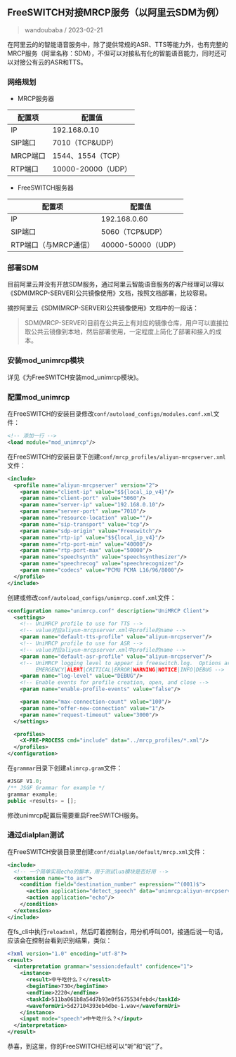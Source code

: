## FreeSWITCH对接MRCP服务（以阿里云SDM为例）

> wandoubaba / 2023-02-21

在阿里云的的智能语音服务中，除了提供常规的ASR、TTS等能力外，也有完整的MRCP服务（阿里名称：SDM），不但可以对接私有化的智能语音能力，同时还可以对接公有云的ASR和TTS。

### 网络规划

- MRCP服务器

|配置项|配置值|
|---|---|
|IP| 192.168.0.10|
|SIP端口|7010（TCP&UDP）|
|MRCP端口|1544、1554（TCP）|
|RTP端口|10000-20000（UDP）|

- FreeSWITCH服务器

|配置项|配置值|
|---|---|
|IP|192.168.0.60|
|SIP端口|5060（TCP&UDP）|
|RTP端口（与MRCP通信）|40000-50000（UDP）|

### 部署SDM

目前阿里云并没有开放SDM服务，通过阿里云智能语音服务的客户经理可以得以《SDM(MRCP-SERVER)公共镜像使用》文档，按照文档部署，比较容易。

摘抄阿里云《SDM(MRCP-SERVER)公共镜像使用》文档中的一段话：

> SDM(MRCP-SERVER)目前在公共云上有对应的镜像仓库，用户可以直接拉取公共云镜像到本地，然后部署使用，一定程度上简化了部署和接入的成本。

### 安装mod_unimrcp模块

详见《为FreeSWITCH安装mod_unimrcp模块》。

### 配置mod_unimrcp

在FreeSWITCH的安装目录修改`conf/autoload_configs/modules.conf.xml`文件：

```xml
<!-- 添加一行 -->
<load module="mod_unimrcp"/>
```

在FreeSWITCH的安装目录下创建`conf/mrcp_profiles/aliyun-mrcpserver.xml`文件：

```xml
<include>
  <profile name="aliyun-mrcpserver" version="2">
    <param name="client-ip" value="$${local_ip_v4}"/>
    <param name="client-port" value="5060"/>
    <param name="server-ip" value="192.168.0.10"/>
    <param name="server-port" value="7010"/>
    <param name="resource-location" value=""/>
    <param name="sip-transport" value="tcp"/>
    <param name="sdp-origin" value="Freeswitch"/>
    <param name="rtp-ip" value="$${local_ip_v4}"/>
    <param name="rtp-port-min" value="40000"/>
    <param name="rtp-port-max" value="50000"/>
    <param name="speechsynth" value="speechsynthesizer"/>
    <param name="speechrecog" value="speechrecognizer"/>
    <param name="codecs" value="PCMU PCMA L16/96/8000"/>
  </profile>
</include>
```

创建或修改`conf/autoload_configs/unimrcp.conf.xml`文件：

```xml
<configuration name="unimrcp.conf" description="UniMRCP Client">
  <settings>
    <!-- UniMRCP profile to use for TTS -->
    <!-- value对应aliyun-mrcpserver.xml中profile的name -->
    <param name="default-tts-profile" value="aliyun-mrcpserver"/>
    <!-- UniMRCP profile to use for ASR -->
    <!-- value对应aliyun-mrcpserver.xml中profile的name -->
    <param name="default-asr-profile" value="aliyun-mrcpserver"/>
    <!-- UniMRCP logging level to appear in freeswitch.log.  Options are:
         EMERGENCY|ALERT|CRITICAL|ERROR|WARNING|NOTICE|INFO|DEBUG -->
    <param name="log-level" value="DEBUG"/>
    <!-- Enable events for profile creation, open, and close -->
    <param name="enable-profile-events" value="false"/>

    <param name="max-connection-count" value="100"/>
    <param name="offer-new-connection" value="1"/>
    <param name="request-timeout" value="3000"/>
  </settings>

  <profiles>
    <X-PRE-PROCESS cmd="include" data="../mrcp_profiles/*.xml"/>
  </profiles>
</configuration>
```

在`grammar`目录下创建`alimrcp.gram`文件：

```js
#JSGF V1.0;
/** JSGF Grammar for example */
grammar example;
public <results> = [];
```

修改unimrcp配置后需要重启FreeSWITCH服务。

### 通过dialplan测试

在FreeSWITCH安装目录里创建`conf/dialplan/default/mrcp.xml`文件：

```xml
<include>
  <!-- 一个简单实现echo的脚本，用于测试lua模块是否好用 -->
  <extension name="to_asr">
    <condition field="destination_number" expression="^(001)$">
      <action application="detect_speech" data="unimrcp:aliyun-mrcpserver alimrcp default"/>
      <action application="echo"/>
    </condition>
  </extension>
</include>
```

在fs_cli中执行`reloadxml`，然后盯着控制台，用分机呼叫001，接通后说一句话，应该会在控制台看到识别结果，类似：

```xml
<?xml version="1.0" encoding="utf-8"?>
<result>
  <interpretation grammar="session:default" confidence="1">
    <instance>
      <result>中午吃什么？</result>
      <beginTime>730</beginTime>
      <endTime>2220</endTime>
      <taskId>511ba061b8a54d7b93e0f5675534febd</taskId>
      <waveformUri>5d27104393eb4dbe-1.wav</waveformUri>
    </instance>
    <input mode="speech">中午吃什么？</input>
  </interpretation>
</result>
```

恭喜，到这里，你的FreeSWITCH已经可以“听”和“说”了。
